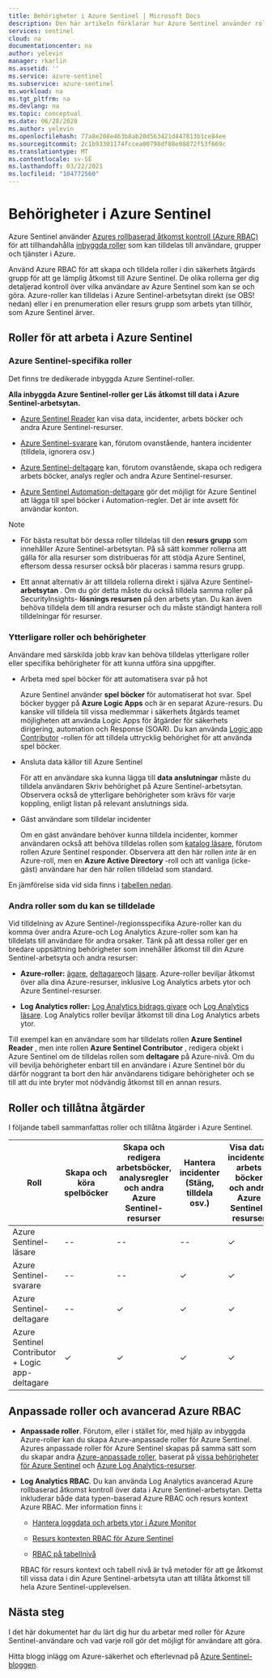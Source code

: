 ```yaml
---
title: Behörigheter i Azure Sentinel | Microsoft Docs
description: Den här artikeln förklarar hur Azure Sentinel använder rollbaserad åtkomst kontroll i Azure för att tilldela behörigheter till användare och identifierar tillåtna åtgärder för varje roll.
services: sentinel
cloud: na
documentationcenter: na
author: yelevin
manager: rkarlin
ms.assetid: ''
ms.service: azure-sentinel
ms.subservice: azure-sentinel
ms.workload: na
ms.tgt_pltfrm: na
ms.devlang: na
ms.topic: conceptual
ms.date: 06/28/2020
ms.author: yelevin
ms.openlocfilehash: 77a8e208e463b8ab20d563421d447813b1ce84ee
ms.sourcegitcommit: 2c1b93301174fccea00798df08e08872f53f669c
ms.translationtype: MT
ms.contentlocale: sv-SE
ms.lasthandoff: 03/22/2021
ms.locfileid: "104772560"
---
```

# <a name="permissions-in-azure-sentinel"></a>Behörigheter i Azure Sentinel

Azure Sentinel använder [Azures rollbaserad åtkomst kontroll (Azure RBAC)](../role-based-access-control/role-assignments-portal.md) för att tillhandahålla [inbyggda roller](../role-based-access-control/built-in-roles.md) som kan tilldelas till användare, grupper och tjänster i Azure.

Använd Azure RBAC för att skapa och tilldela roller i din säkerhets åtgärds grupp för att ge lämplig åtkomst till Azure Sentinel. De olika rollerna ger dig detaljerad kontroll över vilka användare av Azure Sentinel som kan se och göra. Azure-roller kan tilldelas i Azure Sentinel-arbetsytan direkt (se OBS! nedan) eller i en prenumeration eller resurs grupp som arbets ytan tillhör, som Azure Sentinel ärver.

## <a name="roles-for-working-in-azure-sentinel"></a>Roller för att arbeta i Azure Sentinel

### <a name="azure-sentinel-specific-roles"></a>Azure Sentinel-specifika roller

Det finns tre dedikerade inbyggda Azure Sentinel-roller.

**Alla inbyggda Azure Sentinel-roller ger Läs åtkomst till data i Azure Sentinel-arbetsytan.**

- [Azure Sentinel Reader](../role-based-access-control/built-in-roles.md#azure-sentinel-reader) kan visa data, incidenter, arbets böcker och andra Azure Sentinel-resurser.

- [Azure Sentinel-svarare](../role-based-access-control/built-in-roles.md#azure-sentinel-responder) kan, förutom ovanstående, hantera incidenter (tilldela, ignorera osv.)

- [Azure Sentinel-deltagare](../role-based-access-control/built-in-roles.md#azure-sentinel-contributor) kan, förutom ovanstående, skapa och redigera arbets böcker, analys regler och andra Azure Sentinel-resurser.

- [Azure Sentinel Automation-deltagare](../role-based-access-control/built-in-roles.md#azure-sentinel-contributor) gör det möjligt för Azure Sentinel att lägga till spel böcker i Automation-regler. Det är inte avsett för användar konton.

> [!NOTE]
>
> - För bästa resultat bör dessa roller tilldelas till den **resurs grupp** som innehåller Azure Sentinel-arbetsytan. På så sätt kommer rollerna att gälla för alla resurser som distribueras för att stödja Azure Sentinel, eftersom dessa resurser också bör placeras i samma resurs grupp.
>
> - Ett annat alternativ är att tilldela rollerna direkt i själva Azure Sentinel- **arbetsytan** . Om du gör detta måste du också tilldela samma roller på SecurityInsights- **lösnings resursen** på den arbets ytan. Du kan även behöva tilldela dem till andra resurser och du måste ständigt hantera roll tilldelningar för resurser.

### <a name="additional-roles-and-permissions"></a>Ytterligare roller och behörigheter

Användare med särskilda jobb krav kan behöva tilldelas ytterligare roller eller specifika behörigheter för att kunna utföra sina uppgifter.

- Arbeta med spel böcker för att automatisera svar på hot

    Azure Sentinel använder **spel böcker** för automatiserat hot svar. Spel böcker bygger på **Azure Logic Apps** och är en separat Azure-resurs. Du kanske vill tilldela till vissa medlemmar i säkerhets åtgärds teamet möjligheten att använda Logic Apps för åtgärder för säkerhets dirigering, automation och Response (SOAR). Du kan använda [Logic app Contributor](../role-based-access-control/built-in-roles.md#logic-app-contributor) -rollen för att tilldela uttrycklig behörighet för att använda spel böcker.

- Ansluta data källor till Azure Sentinel

    För att en användare ska kunna lägga till **data anslutningar** måste du tilldela användaren Skriv behörighet på Azure Sentinel-arbetsytan. Observera också de ytterligare behörigheter som krävs för varje koppling, enligt listan på relevant anslutnings sida.

- Gäst användare som tilldelar incidenter

    Om en gäst användare behöver kunna tilldela incidenter, kommer användaren också att behöva tilldelas rollen som [katalog läsare](../active-directory/roles/permissions-reference.md#directory-readers), förutom rollen Azure Sentinel responder. Observera att den här rollen *inte* är en Azure-roll, men en **Azure Active Directory** -roll och att vanliga (icke-gäst) användare har den här rollen tilldelad som standard. 

En jämförelse sida vid sida finns i [tabellen nedan](#roles-and-allowed-actions).

### <a name="other-roles-you-might-see-assigned"></a>Andra roller som du kan se tilldelade

Vid tilldelning av Azure Sentinel-/regionsspecifika Azure-roller kan du komma över andra Azure-och Log Analytics Azure-roller som kan ha tilldelats till användare för andra orsaker. Tänk på att dessa roller ger en bredare uppsättning behörigheter som innehåller åtkomst till din Azure Sentinel-arbetsyta och andra resurser:

- **Azure-roller:** [ägare](../role-based-access-control/built-in-roles.md#owner), [deltagare](../role-based-access-control/built-in-roles.md#contributor)och [läsare](../role-based-access-control/built-in-roles.md#reader). Azure-roller beviljar åtkomst över alla dina Azure-resurser, inklusive Log Analytics arbets ytor och Azure Sentinel-resurser.

- **Log Analytics roller:** [Log Analytics bidrags givare](../role-based-access-control/built-in-roles.md#log-analytics-contributor) och [Log Analytics läsare](../role-based-access-control/built-in-roles.md#log-analytics-reader). Log Analytics roller beviljar åtkomst till dina Log Analytics arbets ytor. 

Till exempel kan en användare som har tilldelats rollen **Azure Sentinel Reader** , men inte rollen **Azure Sentinel Contributor** , redigera objekt i Azure Sentinel om de tilldelas rollen som **deltagare** på Azure-nivå. Om du vill bevilja behörigheter enbart till en användare i Azure Sentinel bör du därför noggrant ta bort den här användarens tidigare behörigheter och se till att du inte bryter mot nödvändig åtkomst till en annan resurs.

## <a name="roles-and-allowed-actions"></a>Roller och tillåtna åtgärder

I följande tabell sammanfattas roller och tillåtna åtgärder i Azure Sentinel. 

| Roll | Skapa och köra spelböcker| Skapa och redigera arbetsböcker, analysregler och andra Azure Sentinel-resurser | Hantera incidenter (Stäng, tilldela osv.) | Visa data, incidenter, arbets böcker och andra Azure Sentinel-resurser |
|---|---|---|---|---|
| Azure Sentinel-läsare | -- | -- | -- | &#10003; |
| Azure Sentinel-svarare | -- | -- | &#10003; | &#10003; |
| Azure Sentinel-deltagare | -- | &#10003; | &#10003; | &#10003; |
| Azure Sentinel Contributor + Logic app-deltagare | &#10003; | &#10003; | &#10003; | &#10003; |

## <a name="custom-roles-and-advanced-azure-rbac"></a>Anpassade roller och avancerad Azure RBAC

- **Anpassade roller**. Förutom, eller i stället för, med hjälp av inbyggda Azure-roller kan du skapa Azure-anpassade roller för Azure Sentinel. Azures anpassade roller för Azure Sentinel skapas på samma sätt som du skapar andra [Azure-anpassade roller](../role-based-access-control/custom-roles-rest.md#create-a-custom-role), baserat på [vissa behörigheter för Azure Sentinel](../role-based-access-control/resource-provider-operations.md#microsoftsecurityinsights) och [Azure Log Analytics-resurser](../role-based-access-control/resource-provider-operations.md#microsoftoperationalinsights).

- **Log Analytics RBAC**. Du kan använda Log Analytics avancerad Azure rollbaserad åtkomst kontroll över data i Azure Sentinel-arbetsytan. Detta inkluderar både data typen-baserad Azure RBAC och resurs kontext Azure RBAC. Mer information finns i:

    - [Hantera loggdata och arbets ytor i Azure Monitor](../azure-monitor/logs/manage-access.md#manage-access-using-workspace-permissions)

    - [Resurs kontexten RBAC för Azure Sentinel](resource-context-rbac.md)
    - [RBAC på tabellnivå](https://techcommunity.microsoft.com/t5/azure-sentinel/table-level-rbac-in-azure-sentinel/ba-p/965043)

    RBAC för resurs kontext och tabell nivå är två metoder för att ge åtkomst till vissa data i din Azure Sentinel-arbetsyta utan att tillåta åtkomst till hela Azure Sentinel-upplevelsen.

## <a name="next-steps"></a>Nästa steg

I det här dokumentet har du lärt dig hur du arbetar med roller för Azure Sentinel-användare och vad varje roll gör det möjligt för användare att göra.

Hitta blogg inlägg om Azure-säkerhet och efterlevnad på [Azure Sentinel-bloggen](https://aka.ms/azuresentinelblog).
